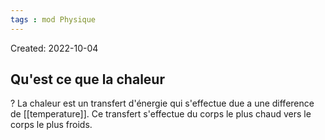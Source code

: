 ```yaml
---
tags : mod Physique
---
```

Created: 2022-10-04

## Qu'est ce que la chaleur
?
La chaleur est un transfert d'énergie qui s'effectue due a une difference de [[temperature]]. Ce transfert s'effectue du corps le plus chaud vers le corps le plus froids.
<!--SR:!2023-09-10,3,270-->

